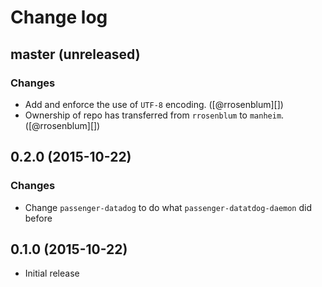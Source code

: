 # Change log

## master (unreleased)

### Changes

* Add and enforce the use of `UTF-8` encoding. ([@rrosenblum][])
* Ownership of repo has transferred from `rrosenblum` to `manheim`. ([@rrosenblum][])

## 0.2.0 (2015-10-22)

### Changes

* Change `passenger-datadog` to do what `passenger-datatdog-daemon` did before


## 0.1.0 (2015-10-22)

* Initial release
